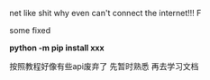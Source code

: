 net like shit 
why even can't connect the internet!!!
F    

some fixed

**python -m pip install xxx**

按照教程好像有些api废弃了
先暂时熟悉
再去学习文档

